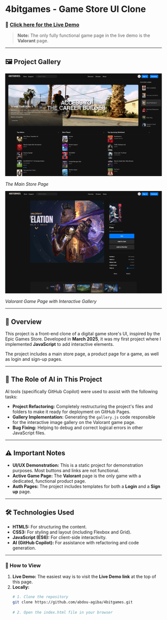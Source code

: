 # 4bitgames - Game Store UI Clone

### 🚀 **[Click here for the Live Demo](https://abdou-agiba.github.io/4bitgames/ )**
> **Note:** The only fully functional game page in the live demo is the **Valorant** page.

---

## 🖼️ Project Gallery

<p align="center">
  <img src="assets/md/4bit_main_page.png" alt="Main Page Screenshot" width="700"/>
    
<em>The Main Store Page</em>
</p>
<p align="center">
  <img src="assets/md/valo_page.png" alt="Valorant Page Screenshot" width="700"/>
    
<em>Valorant Game Page with Interactive Gallery</em>
</p>

---

## 📖 Overview

This project is a front-end clone of a digital game store's UI, inspired by the Epic Games Store. Developed in **March 2025**, it was my first project where I implemented **JavaScript** to add interactive elements.

The project includes a main store page, a product page for a game, as well as login and sign-up pages.

---

## 🤖 The Role of AI in This Project

AI tools (specifically GitHub Copilot) were used to assist with the following tasks:
*   **Project Refactoring:** Completely restructuring the project's files and folders to make it ready for deployment on GitHub Pages.
*   **Gallery Implementation:** Generating the `gallery.js` code responsible for the interactive image gallery on the Valorant game page.
*   **Bug Fixing:** Helping to debug and correct logical errors in other JavaScript files.

---

## ⚠️ Important Notes

*   **UI/UX Demonstration:** This is a static project for demonstration purposes. Most buttons and links are not functional.
*   **Active Game Page:** The **Valorant** page is the only game with a dedicated, functional product page.
*   **Auth Pages:** The project includes templates for both a **Login** and a **Sign up** page.

---

## 🛠️ Technologies Used

*   **HTML5:** For structuring the content.
*   **CSS3:** For styling and layout (including Flexbox and Grid).
*   **JavaScript (ES6):** For client-side interactivity.
*   **AI (GitHub Copilot):** For assistance with refactoring and code generation.

---

### 🔧 How to View

1.  **Live Demo:** The easiest way is to visit the **Live Demo link** at the top of this page.
2.  **Locally:**
    ```bash
    # 1. Clone the repository
    git clone https://github.com/abdou-agiba/4bitgames.git

    # 2. Open the index.html file in your browser
    ```
